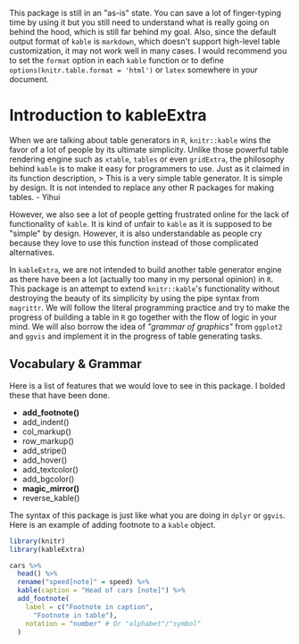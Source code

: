 <!-- README.md is generated from README.Rmd. Please edit that file -->
This package is still in an "as-is" state. You can save a lot of finger-typing time by using it but you still need to understand what is really going on behind the hood, which is still far behind my goal. Also, since the default output format of `kable` is `markdown`, which doesn't support high-level table customization, it may not work well in many cases. I would recommend you to set the `format` option in each `kable` function or to define `options(knitr.table.format = 'html')` or `latex` somewhere in your document.

Introduction to kableExtra
==========================

When we are talking about table generators in `R`, `knitr::kable` wins the favor of a lot of people by its ultimate simplicity. Unlike those powerful table rendering engine such as `xtable`, `tables` or even `gridExtra`, the philosophy behind `kable` is to make it easy for programmers to use. Just as it claimed in its function description, &gt; This is a very simple table generator. It is simple by design. It is not intended to replace any other R packages for making tables. - Yihui

However, we also see a lot of people getting frustrated online for the lack of functionality of `kable`. It is kind of unfair to `kable` as it is supposed to be "simple" by design. However, it is also understandable as people cry because they love to use this function instead of those complicated alternatives.

In `kableExtra`, we are not intended to build another table generator engine as there have been a lot (actually too many in my personal opinion) in `R`. This package is an attempt to extend `knitr::kable`'s functionality without destroying the beauty of its simplicity by using the pipe syntax from `magrittr`. We will follow the literal programming practice and try to make the progress of building a table in `R` go together with the flow of logic in your mind. We will also borrow the idea of *"grammar of graphics"* from `ggplot2` and `ggvis` and implement it in the progress of table generating tasks.

Vocabulary & Grammar
--------------------

Here is a list of features that we would love to see in this package. I bolded these that have been done.

-   **add\_footnote()**
-   add\_indent()
-   col\_markup()
-   row\_markup()
-   add\_stripe()
-   add\_hover()
-   add\_textcolor()
-   add\_bgcolor()
-   **magic\_mirror()**
-   reverse\_kable()

The syntax of this package is just like what you are doing in `dplyr` or `ggvis`. Here is an example of adding footnote to a `kable` object.

``` r
library(knitr)
library(kableExtra)

cars %>%
  head() %>%
  rename("speed[note]" = speed) %>% 
  kable(caption = "Head of cars [note]") %>%
  add_footnote(
    label = c("Footnote in caption", 
      "Footnote in table"),
    notation = "number" # Or "alphabet"/"symbol"
  )
```
